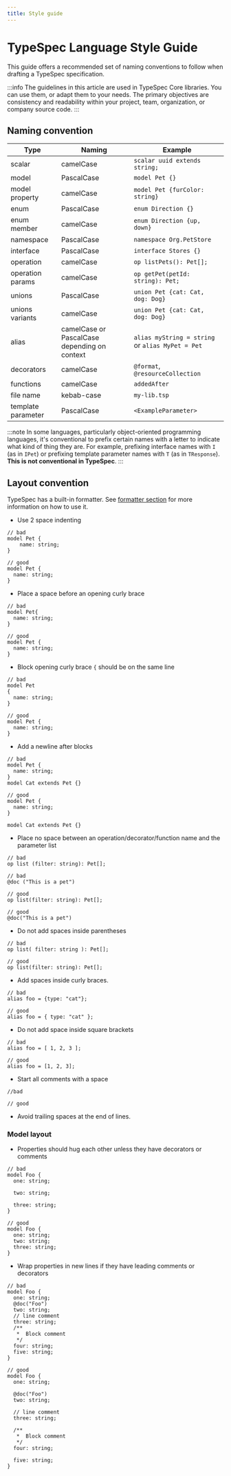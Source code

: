 ```yaml
---
title: Style guide
---
```


# TypeSpec Language Style Guide

This guide offers a recommended set of naming conventions to follow when drafting a TypeSpec specification.

:::info
The guidelines in this article are used in TypeSpec Core libraries. You can use them, or adapt them to your needs. The primary objectives are consistency and readability within your project, team, organization, or company source code.
:::

## Naming convention

| Type               | Naming                                       | Example                                          |
| ------------------ | -------------------------------------------- | ------------------------------------------------ |
| scalar             | camelCase                                    | `scalar uuid extends string;`                    |
| model              | PascalCase                                   | `model Pet {}`                                   |
| model property     | camelCase                                    | `model Pet {furColor: string}`                   |
| enum               | PascalCase                                   | `enum Direction {}`                              |
| enum member        | camelCase                                    | `enum Direction {up, down}`                      |
| namespace          | PascalCase                                   | `namespace Org.PetStore`                         |
| interface          | PascalCase                                   | `interface Stores {}`                            |
| operation          | camelCase                                    | `op listPets(): Pet[];`                          |
| operation params   | camelCase                                    | `op getPet(petId: string): Pet;`                 |
| unions             | PascalCase                                   | `union Pet {cat: Cat, dog: Dog}`                 |
| unions variants    | camelCase                                    | `union Pet {cat: Cat, dog: Dog}`                 |
| alias              | camelCase or PascalCase depending on context | `alias myString = string` or `alias MyPet = Pet` |
| decorators         | camelCase                                    | `@format`, `@resourceCollection`                 |
| functions          | camelCase                                    | `addedAfter`                                     |
| file name          | kebab-case                                   | `my-lib.tsp`                                     |
| template parameter | PascalCase                                   | `<ExampleParameter>`                             |

:::note
In some languages, particularly object-oriented programming languages, it's conventional to prefix certain names with a letter to indicate what kind of thing they are. For example, prefixing interface names with `I` (as in `IPet`) or prefixing template parameter names with `T` (as in `TResponse`). **This is not conventional in TypeSpec**.
:::

## Layout convention

TypeSpec has a built-in formatter. See [formatter section](./formatter.md) for more information on how to use it.

- Use 2 space indenting

<!-- prettier-ignore -->
```typespec
// bad
model Pet {
    name: string;
}

// good
model Pet {
  name: string;
}
```

- Place a space before an opening curly brace

<!-- prettier-ignore -->
```typespec
// bad
model Pet{
  name: string;
}

// good
model Pet {
  name: string;
}
```

- Block opening curly brace `{` should be on the same line

<!-- prettier-ignore -->
```typespec
// bad
model Pet 
{
  name: string;
}

// good
model Pet {
  name: string;
}
```

- Add a newline after blocks

<!-- prettier-ignore -->
```typespec
// bad
model Pet {
  name: string;
}
model Cat extends Pet {}

// good
model Pet {
  name: string;
}

model Cat extends Pet {}
```

- Place no space between an operation/decorator/function name and the parameter list

<!-- prettier-ignore -->
```typespec
// bad
op list (filter: string): Pet[];

// bad
@doc ("This is a pet")

// good
op list(filter: string): Pet[];

// good
@doc("This is a pet")
```

- Do not add spaces inside parentheses

<!-- prettier-ignore -->
```typespec
// bad
op list( filter: string ): Pet[];

// good
op list(filter: string): Pet[];

```

- Add spaces inside curly braces.

<!-- prettier-ignore -->
```typespec
// bad
alias foo = {type: "cat"};

// good
alias foo = { type: "cat" };
```

- Do not add space inside square brackets

<!-- prettier-ignore -->
```typespec
// bad
alias foo = [ 1, 2, 3 ];

// good
alias foo = [1, 2, 3];
```

- Start all comments with a space

<!-- prettier-ignore -->
```typespec
//bad

// good
```

- Avoid trailing spaces at the end of lines.

### Model layout

- Properties should hug each other unless they have decorators or comments

<!-- prettier-ignore -->
```tsp
// bad
model Foo {
  one: string;

  two: string;

  three: string;
}

// good
model Foo {
  one: string;
  two: string;
  three: string;
}
```

- Wrap properties in new lines if they have leading comments or decorators

<!-- prettier-ignore -->
```tsp
// bad
model Foo {
  one: string;
  @doc("Foo")
  two: string;
  // line comment
  three: string;
  /**
   *  Block comment
   */
  four: string;
  five: string;
}

// good
model Foo {
  one: string;

  @doc("Foo")
  two: string;

  // line comment
  three: string;

  /**
   *  Block comment
   */
  four: string;
  
  five: string;
}
```

